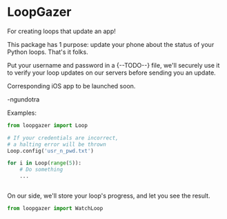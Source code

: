 # LoopGazer
For creating loops that update an app!

This package has 1 purpose: update your phone about the status
of your Python loops. That's it folks.

Put your username and password in a {--TODO--} file, we'll securely 
use it to verify your loop updates on our servers before sending
you an update.

Corresponding iOS app to be launched soon.

-ngundotra


Examples:
```python
from loopgazer import Loop

# If your credentials are incorrect,
# a halting error will be thrown
Loop.config('usr_n_pwd.txt')

for i in Loop(range(5)):
    # Do something
    ...
    
```
On our side, we'll store your loop's progress, and let you
see the result.
```python
from loopgazer import WatchLoop



```